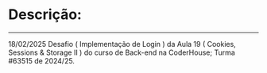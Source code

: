 <h1>Descrição:</h1>
<hr>
<div>
<p>18/02/2025 Desafio ( Implementação de Login ) da Aula 19 ( Cookies, Sessions & Storage II ) do curso de Back-end na CoderHouse; Turma #63515 de 2024/25.</p>
</div>